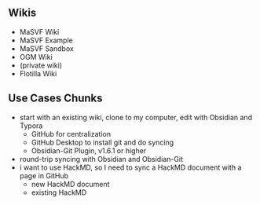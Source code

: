 ## Wikis
- MaSVF Wiki
- MaSVF Example
- MaSVF Sandbox
- OGM Wiki
- (private wiki)
- Flotilla Wiki

## Use Cases Chunks

- start with an existing wiki, clone to my computer, edit with Obsidian and Typora
	- GitHub for centralization
	- GitHub Desktop to install git and do syncing
	- Obsidian-Git Plugin, v1.6.1 or higher
- round-trip syncing with Obsidian and Obsidian-Git
- i want to use HackMD, so I need to sync a HackMD document with a page in GitHub
	- new HackMD document
	- existing HackMD 

